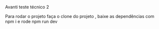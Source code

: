 Avanti teste técnico 2

Para rodar o projeto faça o clone do projeto , baixe as dependências com npm i e rode npm run dev  
